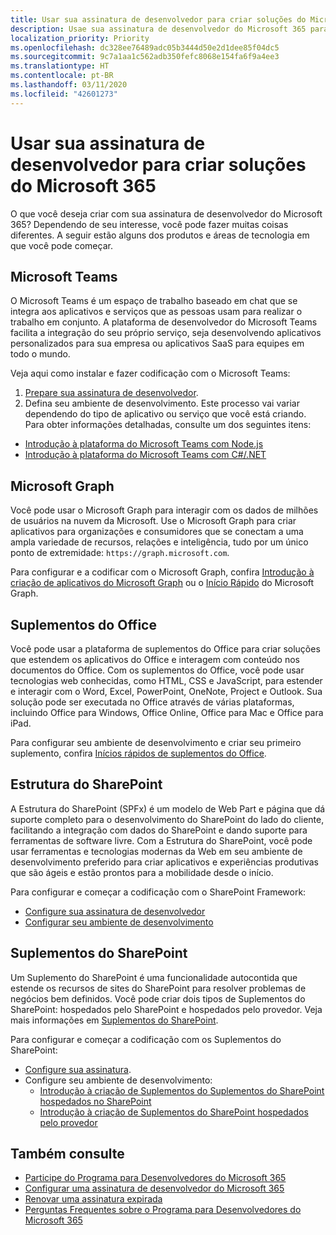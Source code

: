 ```yaml
---
title: Usar sua assinatura de desenvolvedor para criar soluções do Microsoft 365
description: Usae sua assinatura de desenvolvedor do Microsoft 365 para criar as soluções que você deseja.
localization_priority: Priority
ms.openlocfilehash: dc328ee76489adc05b3444d50e2d1dee85f04dc5
ms.sourcegitcommit: 9c7a1aa1c562adb350fefc8068e154fa6f9a4ee3
ms.translationtype: HT
ms.contentlocale: pt-BR
ms.lasthandoff: 03/11/2020
ms.locfileid: "42601273"
---
```

# <a name="use-your-developer-subscription-to-build-microsoft-365-solutions"></a>Usar sua assinatura de desenvolvedor para criar soluções do Microsoft 365

O que você deseja criar com sua assinatura de desenvolvedor do Microsoft 365? Dependendo de seu interesse, você pode fazer muitas coisas diferentes. A seguir estão alguns dos produtos e áreas de tecnologia em que você pode começar.

## <a name="microsoft-teams"></a>Microsoft Teams

O Microsoft Teams é um espaço de trabalho baseado em chat que se integra aos aplicativos e serviços que as pessoas usam para realizar o trabalho em conjunto. A plataforma de desenvolvedor do Microsoft Teams facilita a integração do seu próprio serviço, seja desenvolvendo aplicativos personalizados para sua empresa ou aplicativos SaaS para equipes em todo o mundo.

Veja aqui como instalar e fazer codificação com o Microsoft Teams:

1. [Prepare sua assinatura de desenvolvedor](https://docs.microsoft.com/microsoftteams/platform/get-started/get-started-tenant).
2. Defina seu ambiente de desenvolvimento. Este processo vai variar dependendo do tipo de aplicativo ou serviço que você está criando. Para obter informações detalhadas, consulte um dos seguintes itens:

  - [Introdução à plataforma do Microsoft Teams com Node.js](https://docs.microsoft.com/microsoftteams/platform/get-started/get-started-nodejs-app-studio)
  - [Introdução à plataforma do Microsoft Teams com C#/.NET](https://docs.microsoft.com/microsoftteams/platform/get-started/get-started-dotnet-app-studio)

## <a name="microsoft-graph"></a>Microsoft Graph

Você pode usar o Microsoft Graph para interagir com os dados de milhões de usuários na nuvem da Microsoft. Use o Microsoft Graph para criar aplicativos para organizações e consumidores que se conectam a uma ampla variedade de recursos, relações e inteligência, tudo por um único ponto de extremidade: `https://graph.microsoft.com`.

Para configurar e a codificar com o Microsoft Graph, confira [Introdução à criação de aplicativos do Microsoft Graph](https://developer.microsoft.com/pt-BR/graph/get-started) ou o [Início Rápido](https://developer.microsoft.com/pt-BR/graph/quick-start) do Microsoft Graph.

## <a name="office-add-ins"></a>Suplementos do Office

Você pode usar a plataforma de suplementos do Office para criar soluções que estendem os aplicativos do Office e interagem com conteúdo nos documentos do Office. Com os suplementos do Office, você pode usar tecnologias web conhecidas, como HTML, CSS e JavaScript, para estender e interagir com o Word, Excel, PowerPoint, OneNote, Project e Outlook. Sua solução pode ser executada no Office através de várias plataformas, incluindo Office para Windows, Office Online, Office para Mac e Office para iPad.

Para configurar seu ambiente de desenvolvimento e criar seu primeiro suplemento, confira [Inícios rápidos de suplementos do Office](https://docs.microsoft.com/office/dev/add-ins/).

## <a name="sharepoint-framework"></a>Estrutura do SharePoint

A Estrutura do SharePoint (SPFx) é um modelo de Web Part e página que dá suporte completo para o desenvolvimento do SharePoint do lado do cliente, facilitando a integração com dados do SharePoint e dando suporte para ferramentas de software livre. Com a Estrutura do SharePoint, você pode usar ferramentas e tecnologias modernas da Web em seu ambiente de desenvolvimento preferido para criar aplicativos e experiências produtivas que são ágeis e estão prontos para a mobilidade desde o início.

Para configurar e começar a codificação com o SharePoint Framework:

- [Configure sua assinatura de desenvolvedor](https://docs.microsoft.com/sharepoint/dev/spfx/set-up-your-developer-tenant)
- [Configurar seu ambiente de desenvolvimento](https://docs.microsoft.com/sharepoint/dev/spfx/set-up-your-development-environment)

## <a name="sharepoint-add-ins"></a>Suplementos do SharePoint 

Um Suplemento do SharePoint é uma funcionalidade autocontida que estende os recursos de sites do SharePoint para resolver problemas de negócios bem definidos. Você pode criar dois tipos de Suplementos do SharePoint: hospedados pelo SharePoint e hospedados pelo provedor. Veja mais informações em [Suplementos do SharePoint](https://docs.microsoft.com/sharepoint/dev/sp-add-ins/sharepoint-add-ins).

Para configurar e começar a codificação com os Suplementos do SharePoint:

- [Configure sua assinatura](https://docs.microsoft.com/sharepoint/dev/spfx/set-up-your-developer-tenant).  
- Configure seu ambiente de desenvolvimento: 
  - [Introdução à criação de Suplementos do Suplementos do SharePoint hospedados no SharePoint](https://docs.microsoft.com/sharepoint/dev/sp-add-ins/get-started-creating-sharepoint-hosted-sharepoint-add-ins)  
  - [Introdução à criação de Suplementos do SharePoint hospedados pelo provedor](https://docs.microsoft.com/sharepoint/dev/sp-add-ins/get-started-creating-provider-hosted-sharepoint-add-ins)  

## <a name="see-also"></a>Também consulte

- [Participe do Programa para Desenvolvedores do Microsoft 365](microsoft-365-developer-program.md)
- [Configurar uma assinatura de desenvolvedor do Microsoft 365](microsoft-365-developer-program-get-started.md) 
- [Renovar uma assinatura expirada](subscription-expiration-and-renewal.md)
- [Perguntas Frequentes sobre o Programa para Desenvolvedores do Microsoft 365](microsoft-365-developer-program-faq.md) 
